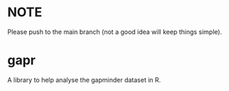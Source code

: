 # NOTE
Please push to the main branch (not a good idea will keep things simple).

# gapr
A library to help analyse the gapminder dataset in R.


